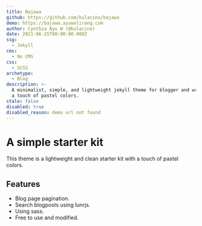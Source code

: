 ```yaml
---
title: Bajawa
github: https://github.com/kulacino/bajawa
demo: https://bajawa.ayuwelirang.com
author: Cynthia Ayu W (@kulacino)
date: 2021-06-25T00:00:00.000Z
ssg:
  - Jekyll
cms:
  - No CMS
css:
  - SCSS
archetype:
  - Blog
description: >-
  A minimalist, simple, and lightweight jekyll theme for blogger and writer with
  a touch of pastel colors.
stale: false
disabled: true
disabled_reason: demo url not found
---
```


# A simple starter kit

This theme is a lightweight and clean starter kit with a touch of pastel colors.

## Features

* Blog page pagination.  
* Search blogposts using lunrjs.
* Using sass.
* Free to use and modified.
